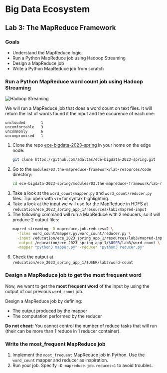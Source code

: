 # Big Data Ecosystem

## Lab 3: The MapReduce Framework

### Goals

- Understand the MapReduce logic
- Run a Python MapReduce job using Hadoop Streaming
- Design a MapReduce job
- Write a Python MapReduce job from scratch

### Run a Python MapReduce word count job using Hadoop Streaming

![Hadoop Streaming](/home/gauthier/Education/ece/ece-bigdata-2023-spring/modules/03.the-mapreduce-framework/assets/hadoop-streaming.jpg)

We will run a MapReduce job that does a word count on text files. It will return the list of words found it the input and the occurence of each one:

```
unclouded       1
uncomfortable   3
uncommonly      6
uncompromised   1
```

1. Clone the repo [ece-bigdata-2023-spring](https://github.com/adaltas/ece-bigdata-2023-spring.git) in your home on the edge node:
   ```bash
   git clone https://github.com/adaltas/ece-bigdata-2023-spring.git
   ```
2. Go to the `modules/03.the-mapreduce-framework/lab-resources/code` directory:
   ```bash
   cd ece-bigdata-2023-spring/modules/03.the-mapreduce-framework/lab-resources/code
   ```
3. Take a look at the `word_count/mapper.py` and `word_count/reducer.py` files. Tip: open with `vim` for syntax highlighting.
4. Take a look at the input we will use for the MapReduce in HDFS at `/education/ece_2023_spring_app_1/resources/lab3/mapred-input`
5. The following command will run a MapReduce with 2 reducers, so it will produce 2 output files:
   ```bash
   mapred streaming -D mapreduce.job.reduces=2 \
     -files word_count/mapper.py,word_count/reducer.py \
     -input /education/ece_2023_spring_app_1/resources/lab3/mapred-input \
     -output /education/ece_2023_spring_app_1/$USER/lab3/word-count \
     -mapper "python3 mapper.py" -reducer "python3 reducer.py"
   ```
6. Check the output at `/education/ece_2023_spring_app_1/$USER/lab3/word-count`

### Design a MapReduce job to get the most frequent word

Now, we want to get the **most frequent word** of the input by using the output of our previous `word_count` job.

Design a MapReduce job by defining:

- The output produced by the mapper
- The computation performed by the reducer

**Do not cheat:** You cannot control the number of reduce tasks that will run (their can be more than 1 reduce in 1 reducer container).

### Write the most_frequent MapReduce job

1. Implement the `most_frequent` MapReduce job in Python. Use the `word_count` mapper and reducer as inspiration.
2. Run your job. Specify `-D mapreduce.job.reduces=1` to avoid troubles.
